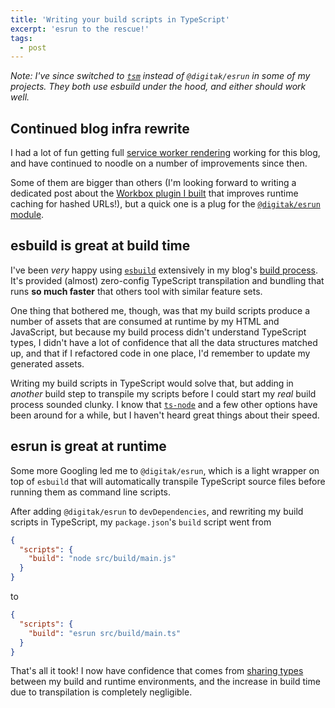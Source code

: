 ```yaml
---
title: 'Writing your build scripts in TypeScript'
excerpt: 'esrun to the rescue!'
tags:
  - post
---
```


_Note: I've since switched to [`tsm`](https://github.com/lukeed/tsm) instead of `@digitak/esrun` in some of my projects. They both use esbuild under the hood, and either should work well._

## Continued blog infra rewrite

I had a lot of fun getting full [service worker rendering](https://jeffy.info/2021/07/17/sw-rendering.html) working for this blog, and have continued to noodle on a number of improvements since then.

Some of them are bigger than others (I'm looking forward to writing a dedicated post about the [Workbox plugin I built](https://github.com/jeffposnick/jeffy-info/blob/cf-worker/src/service-worker/shared/revisionedAssetsPlugin.ts) that improves runtime caching for hashed URLs!), but a quick one is a plug for the [`@digitak/esrun` module](https://github.com/digital-loukoum/esrun).

## esbuild is great at build time

I've been _very_ happy using [`esbuild`](https://esbuild.github.io/) extensively in my blog's [build process](https://github.com/jeffposnick/jeffy-info/tree/cf-worker/src/build). It's provided (almost) zero-config TypeScript transpilation and bundling that runs **so much faster** that others tool with similar feature sets.

One thing that bothered me, though, was that my build scripts produce a number of assets that are consumed at runtime by my HTML and JavaScript, but because my build process didn't understand TypeScript types, I didn't have a lot of confidence that all the data structures matched up, and that if I refactored code in one place, I'd remember to update my generated assets.

Writing my build scripts in TypeScript would solve that, but adding in _another_ build step to transpile my scripts before I could start my _real_ build process sounded clunky. I know that [`ts-node`](https://github.com/TypeStrong/ts-node) and a few other options have been around for a while, but I haven't heard great things about their speed.

## esrun is great at runtime

Some more Googling led me to `@digitak/esrun`, which is a light wrapper on top of `esbuild` that will automatically transpile TypeScript source files before running them as command line scripts.

After adding `@digitak/esrun` to `devDependencies`, and rewriting my build scripts in TypeScript, my `package.json`'s `build` script went from

```json
{
  "scripts": {
    "build": "node src/build/main.js"
  }
}
```

to

```json
{
  "scripts": {
    "build": "esrun src/build/main.ts"
  }
}
```

That's all it took! I now have confidence that comes from [sharing types](https://github.com/jeffposnick/jeffy-info/blob/cf-worker/src/shared/types.ts) between my build and runtime environments, and the increase in build time due to transpilation is completely negligible.
